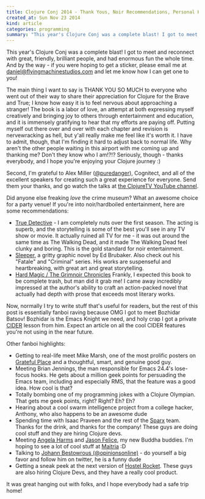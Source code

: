 ```yaml
---
title: Clojure Conj 2014 - Thank Yous, Noir Recommendations, Personal Highlights
created_at: Sun Nov 23 2014
kind: article
categories: programming
summary: "This year's Clojure Conj was a complete blast! I got to meet and reconnect with great, friendly, brilliant people, and had enormous fun the whole time."
---
```


This year's Clojure Conj was a complete blast! I got to meet and
reconnect with great, friendly, brilliant people, and had enormous fun
the whole time. And by the way - if you were hoping to get a sticker,
please email me at
[daniel@flyingmachinestudios.com](mailto:daniel@flyingmachinestudios.com)
and let me know how I can get one to you!

The main thing I want to say is THANK YOU SO MUCH to everyone who went
out of their way to share their appreciation for Clojure for the Brave
and True; I know how easy it is to feel nervous about approaching a
stranger! The book is a labor of love, an attempt at both expressing
myself creatively and bringing joy to others through entertainment and
education, and it is immensely gratifying to hear that my efforts are
paying off. Putting myself out there over and over with each chapter
and revision is nervewracking as hell, but y'all really make me feel
like it's worth it. I have to admit, though, that I'm finding it hard
to adjust back to normal life. Why aren't the other people waiting in
this airport with me coming up and thanking me? Don't they know who I
am!?!? Seriously, though - thanks everybody, and I hope you're enjoying your
Clojure journey :)

Second, I'm grateful to Alex Miller
([@puredanger](https://twitter.com/puredanger)), Cognitect, and all of
the excellent speakers for creating such a great experience for
everyone. Send them your thanks, and go watch the talks at
[the ClojureTV YouTube channel](https://t.co/0YyJNkC6lH).

Did anyone else freaking *love* the crime museum? What an awesome
choice for a party venue! If you're into noir/hardboiled
entertainment, here are some recommendations:

* [True Detective](http://www.imdb.com/title/tt2356777/) - I am
  completely nuts over the first season. The acting is superb, and the
  storytelling is some of the best you'll see in any TV show or
  movie. It actually ruined all TV for me - it was out around the same
  time as The Walking Dead, and it made The Walking Dead feel clunky
  and boring. This is the gold standard for noir entertainment.
* [Sleeper](http://www.amazon.com/Sleeper-Omnibus-Ed-Brubaker/dp/1401238033/),
  a gritty graphic novel by Ed Brubaker. Also check out his "Fatale"
  and "Criminal" series. His works are suspenseful and heartbreaking,
  with great art and great storytelling.
* [Hard Magic / The Grimnoir Chronicles](http://www.amazon.com/Hard-Magic-Book-Grimnoir-Chronicles-ebook/dp/B00APAHLMA)
  Frankly, I expected this book to be complete trash, but man did it
  grab me! I came away incredibly impressed at the author's ability to
  craft an action-packed novel that actually had depth with prose that
  exceeds most literary works.

Now, normally I try to write stuff that's useful for readers, but the
rest of this post is essentially fanboi raving because OMG I got to
meet Bozhidar Batsov! Bozhidar is the Emacs Knight we need, and holy
crap I got a private [CIDER](https://github.com/clojure-emacs/cider)
lesson from him. Expect an article on all the cool CIDER features
you're not using in the near future.

Other fanboi highlights:

* Getting to real-life meet Mike Marsh, one of the most prolific
  posters on [Grateful Place](http://www.gratefulplace.com) and a
  thoughtful, smart, and genuine good guy.
* Meeting Brian Jennings, the man responsible for Emacs 24.4's
  lose-focus hooks. He gets about a million geek points for persuading
  the Emacs team, including and especially RMS, that the feature was a
  good idea. How cool is that?
* Totally bombing one of my programming jokes with a Clojure
  Olympian. That gets me geek points, right? Right? Eh? Eh?
* Hearing about a cool swarm intelligence project from a college
  hacker, Anthony, who also happens to be an awesome dude
* Spending time with Isaac Praveen and the rest of the
  [Sparx](http://www.staples-sparx.com/) team. Thanks for the drink,
  and thanks for the company! These guys are doing cool stuff and they
  are hiring Clojure devs.
* Meeting [Angela Harms](https://twitter.com/angelaharms) and
  [Jason Felice](https://twitter.com/eraserhd), my new Buddha
  buddies. I'm hoping to see a lot of cool stuff at
  [Maitria](http://maitria.com/) :D
* Talking to [Johann Bestowrous (@opinionsonline)](https://twitter.com/opinionsonline) -
  do yourself a big favor and follow him on twitter, he is a funny
  dude
* Getting a sneak peek at the next version of
  [Hostel Rocket](https://www.hostelrocket.com/). These guys are also
  hiring Clojure Devs, and they have a really cool product.

It was great hanging out with folks, and I hope everybody had a safe
trip home!

